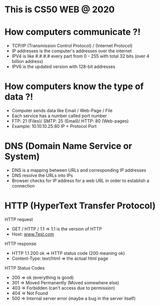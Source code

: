 # This is CS50 WEB @ 2020
# How computers communicate ?!
* TCP/IP (Transmission Control Protocol) / (Internet Protocol)
* IP addresses is the computer's addresses over the internet
* IPV4 is like #.#.#.# every part from 0 - 255 with total 32 bits (over 4 billion address) 
* IPV6 is the updated version with 128-bit addresses

# How computers know the type of data ?!
* Computer sends data like Email / Web-Page / File
* Each service has a number called port number
* FTP: 21 (Files)/ SMTP: 25 (Email)/ HTTP: 80 (Web-pages)
* Example: 10.10.10.25:80 IP + Protocol Port

# DNS (Domain Name Service or System)
* DNS is a mapping between URLs and corresponding IP addresses
* DNS resolve the URLs into IPs
* Browser checks for IP address for a web URL in order to establish a connection

# HTTP (HyperText Transfer Protocol)
HTTP request
* GET / HTTP / 1.1 => 1.1 is the version of HTTP
* Host: www.Test.com

HTTP response
* HTTP 1.1 200 ok => HTTP status code (200 meaning ok)
* Content-Type: text/html => the actual html page

HTTP Status Codes
* 200 => ok (everything is good)
* 301 => Moved Permanently (Moved somewhere else)
* 403 => Forbidden (can't access due to permission)
* 404 => Not Found
* 500 => Internal server error (maybe a bug in the server itself)